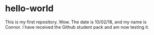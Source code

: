 # hello-world
This is my first repository. Wow.
The date is 10/02/18, and my name is Connor. I have received the Github student pack and am now testing it.
